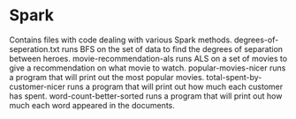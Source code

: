 # Spark
Contains files with code dealing with various Spark methods.
degrees-of-seperation.txt runs BFS on the set of data to find the degrees of separation between heroes.
movie-recommendation-als runs ALS on a set of movies to give a recommendation on what movie to watch.
popular-movies-nicer runs a program that will print out the most popular movies.
total-spent-by-customer-nicer runs a program that will print out how much each customer has spent.
word-count-better-sorted runs a program that will print out how much each word appeared in the documents.
